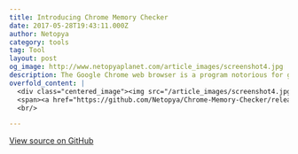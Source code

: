 ```yaml
---
title: Introducing Chrome Memory Checker
date: 2017-05-28T19:43:11.000Z
author: Netopya
category: tools
tag: Tool
layout: post
og_image: http://www.netopyaplanet.com/article_images/screenshot4.jpg
description: The Google Chrome web browser is a program notorious for gobbling up your computer's RAM. Chrome Memory Checker is a simple program to see exactly how much RAM Chrome is using.
overfold_content: |
  <div class="centered_image"><img src="/article_images/screenshot4.jpg" class="img-thumbnail"/></div><p>The Google Chrome web browser is a program notorious for gobbling up your computer's RAM. Chrome Memory Checker is a simple program to see exactly how much RAM Chrome is using. Since Chrome uses multiple processes it is not as simple as opening up task manager and observing how much memory some Chrome process is using. Chrome Memory Checker sums up all the memory that the various Chrome processes are using and gives you the grand total! By continuously monitoring Chrome processes Chrome Memory Checker keeps track of total RAM usage in real time. For heavy Chrome users like me with over 40 tabs open on a regular basis, the number certainly surprised me at 8.26Gb, with usage sometimes peaking at 11Gb. Yikes! Chrome Memory Checker can help you diagnose RAM usage issues and determine whether Chrome is in fact at fault or not.</p>
  <span><a href="https://github.com/Netopya/Chrome-Memory-Checker/releases/download/release1/ChromeMemoryChecker.zip" class="btn btn-primary" role="button"><span class="glyphicon glyphicon-download" aria-hidden="true"></span> Download Executable</a> Windows (for 64-bit Chrome) only </span></br>
  <br/>

---
```


<a href="https://github.com/Netopya/Chrome-Memory-Checker" class="btn btn-default" role="button"><span class="glyphicon glyphicon-folder-open" aria-hidden="true"></span> View source on GitHub</a>